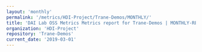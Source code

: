 ```yaml
---
layout: 'monthly'
permalink: '/metrics/HDI-Project/Trane-Demos/MONTHLY/'
title: 'DAI Lab OSS Metrics Metrics report for Trane-Demos | MONTHLY-REPORT-2019-03-01'
organization: 'HDI-Project'
repository: 'Trane-Demos'
current_date: '2019-03-01'
---
```

